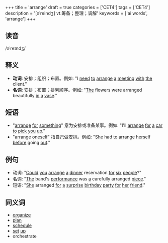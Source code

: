 +++
title = 'arrange'
draft = true
categories = ['CET4']
tags = ['CET4']
description = '[əˈreindʒ] vt.筹备；整理；调解'
keywords = ['ai words', 'arrange']
+++

## 读音
/əˈreɪndʒ/

## 释义
- **动词**: 安排；组织；布置。例如: "I [need](/zh/post/need/) [to](/zh/post/to/) [arrange](/zh/post/arrange/) [a](/zh/post/a/) [meeting](/zh/post/meeting/) [with](/zh/post/with/) [the](/zh/post/the/) client."
- **名词**: 安排；布置；排列顺序。例如: "[The](/zh/post/the/) flowers were arranged beautifully [in](/zh/post/in/) [a](/zh/post/a/) [vase](/zh/post/vase/)."

## 短语
- "[arrange](/zh/post/arrange/) [for](/zh/post/for/) [something](/zh/post/something/)" 意为安排或准备某事。例如: "I'll [arrange](/zh/post/arrange/) [for](/zh/post/for/) [a](/zh/post/a/) [car](/zh/post/car/) [to](/zh/post/to/) [pick](/zh/post/pick/) [you](/zh/post/you/) [up](/zh/post/up/)."
- "[arrange](/zh/post/arrange/) [oneself](/zh/post/oneself/)" 指自己做安排。例如: "[She](/zh/post/she/) had [to](/zh/post/to/) [arrange](/zh/post/arrange/) [herself](/zh/post/herself/) [before](/zh/post/before/) going [out](/zh/post/out/)."

## 例句
- 动词: "[Could](/zh/post/could/) [you](/zh/post/you/) [arrange](/zh/post/arrange/) [a](/zh/post/a/) [dinner](/zh/post/dinner/) reservation [for](/zh/post/for/) [six](/zh/post/six/) [people](/zh/post/people/)?"
- 名词: "[The](/zh/post/the/) band's [performance](/zh/post/performance/) was [a](/zh/post/a/) carefully arranged [piece](/zh/post/piece/)."
- 短语: "[She](/zh/post/she/) arranged [for](/zh/post/for/) [a](/zh/post/a/) [surprise](/zh/post/surprise/) [birthday](/zh/post/birthday/) [party](/zh/post/party/) [for](/zh/post/for/) [her](/zh/post/her/) [friend](/zh/post/friend/)."

## 同义词
- [organize](/zh/post/organize/)
- [plan](/zh/post/plan/)
- [schedule](/zh/post/schedule/)
- [set](/zh/post/set/) [up](/zh/post/up/)
- orchestrate
